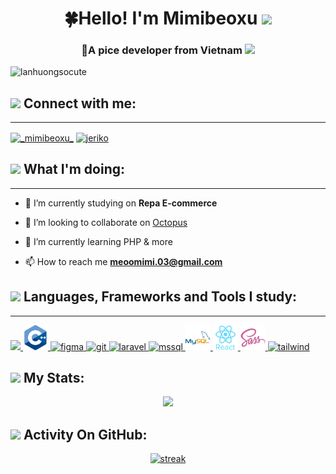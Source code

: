 <h1 align="center">🍀Hello! I'm Mimibeoxu <img src="https://media1.giphy.com/media/pr1dbVONbGeVvSiECh/giphy.webp?cid=ecf05e47s70y2hhcgoo3ijkoxmz1lxo98ulknro0nr79u6u5&ep=v1_stickers_search&rid=giphy.webp&ct=s" width="50"></h1>
<h3 align="center">🍁A pice developer from Vietnam <img src="https://media.giphy.com/media/WUlplcMpOCEmTGBtBW/giphy.gif" width="30"></h3>
<p align="left"> <img src="https://komarev.com/ghpvc/?username=lanhuongsocute&label=Profile%20views&color=0e75b6&style=flat" alt="lanhuongsocute" /> </p>

## <img src="https://media4.giphy.com/media/oebD5alsVBFKg/200w.webp" width="50"> Connect with me:

---

<p align="left">
<a href="https://twitter.com/_mimibeoxu_" target="blank"><img align="center" src="https://raw.githubusercontent.com/rahuldkjain/github-profile-readme-generator/master/src/images/icons/Social/twitter.svg" alt="_mimibeoxu_" height="30" width="40" /></a>
<a href="https://instagram.com/youngbeelucky" target="blank"><img align="center" src="https://raw.githubusercontent.com/rahuldkjain/github-profile-readme-generator/master/src/images/icons/Social/instagram.svg" alt="jeriko" height="30" width="40" /></a>
</p>

## <img src="https://media.giphy.com/media/mGcNjsfWAjY5AEZNw6/giphy.gif" width="50"> What I'm doing:

---

-   🔭 I’m currently studying on **Repa E-commerce**

-   👯 I’m looking to collaborate on [Octopus](https://github.com/Octopus-group)
-   🌱 I’m currently learning PHP & more

-   📫 How to reach me **meoomimi.03@gmail.com**

## <img src="https://media4.giphy.com/media/l3mZjqmhfmk4MpMLC/200w.webp" width="50"> Languages, Frameworks and Tools I study:

---

<a href="https://github.com/lanhuongsocute"><img src="https://skillicons.dev/icons?i=vscode,github,css,html,js"> </a>
<a href="https://www.w3schools.com/cpp/" target="_blank" rel="noreferrer"> <img src="https://raw.githubusercontent.com/devicons/devicon/master/icons/cplusplus/cplusplus-original.svg" alt="cplusplus" width="40" height="40"/> </a>
<a href="https://www.figma.com/" target="_blank" rel="noreferrer"> <img src="https://www.vectorlogo.zone/logos/figma/figma-icon.svg" alt="figma" width="40" height="40"/> </a>
<a href="https://git-scm.com/" target="_blank" rel="noreferrer"> <img src="https://www.vectorlogo.zone/logos/git-scm/git-scm-icon.svg" alt="git" width="40" height="40"/> </a>
<a href="https://laravel.com/" target="_blank" rel="noreferrer"> <img src="https://encrypted-tbn0.gstatic.com/images?q=tbn:ANd9GcRnhoVwuJmtF1Lu4t9WcsZ7fESV9KdIQ7pVHw&s" alt="laravel" width="40" height="40"/> </a>
<a href="https://www.microsoft.com/en-us/sql-server" target="_blank" rel="noreferrer"> <img src="https://www.svgrepo.com/show/303229/microsoft-sql-server-logo.svg" alt="mssql" width="40" height="40"/> </a>
<a href="https://www.mysql.com/" target="_blank" rel="noreferrer"> <img src="https://raw.githubusercontent.com/devicons/devicon/master/icons/mysql/mysql-original-wordmark.svg" alt="mysql" width="40" height="40"/> </a>
<a href="https://reactjs.org/" target="_blank" rel="noreferrer"> <img src="https://raw.githubusercontent.com/devicons/devicon/master/icons/react/react-original-wordmark.svg" alt="react" width="40" height="40"/> </a>
<a href="https://sass-lang.com" target="_blank" rel="noreferrer"> <img src="https://raw.githubusercontent.com/devicons/devicon/master/icons/sass/sass-original.svg" alt="sass" width="40" height="40"/> </a>
<a href="https://tailwindcss.com/" target="_blank" rel="noreferrer"> <img src="https://www.vectorlogo.zone/logos/tailwindcss/tailwindcss-icon.svg" alt="tailwind" width="40" height="40"/> </a> </p>

## <img src="https://media1.giphy.com/media/oOylMv2oLDxcxGzYn6/200w.webp?cid=ecf05e47951ltjy5j5jt3nu7r4uw07ftyf54ou0w4c0cvjo9&ep=v1_stickers_search&rid=200w.webp&ct=s" width="50"> My Stats:

<p align="center">
<img height="200px" src="https://github-readme-stats.vercel.app/api?username=lanhuongsocute&hide_border=true&show_icons=true&count_private=true&theme=gruvbox&bg_color=151515">
</p>

## <img src="https://media4.giphy.com/media/s8o96n9sE02bXsiFox/200.webp?cid=ecf05e47wjjtjct9egm780wllasa516600crgepcrc7pssll&ep=v1_stickers_search&rid=200.webp&ct=s" width="50"> Activity On GitHub:

<p align="center">
  <a href="https://github.com/lanhuongsocute">      
<img title="stats" alt="streak" src="https://github-readme-streak-stats.herokuapp.com/?user=lanhuongsocute&theme=dark&hide_border=true&stroke=f53b3b"/>
</a> 
</p>
